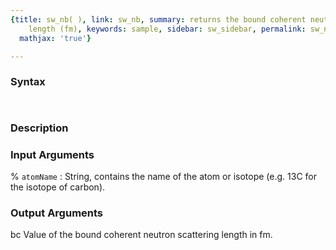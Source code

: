 ```yaml
---
{title: sw_nb( ), link: sw_nb, summary: returns the bound coherent neutron scattering
    length (fm), keywords: sample, sidebar: sw_sidebar, permalink: sw_nb.html, folder: swfiles,
  mathjax: 'true'}

---
```


### Syntax

` `

### Description



### Input Arguments

% `atomName`
: String, contains the name of the atom or isotope (e.g. 13C for the isotope of carbon).

### Output Arguments

bc        Value of the bound coherent neutron scattering length  in fm.

